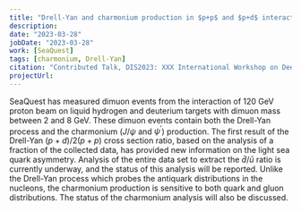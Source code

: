 ```yaml
---
title: "Drell-Yan and charmonium production in $p+p$ and $p+d$ interaction at 120 GeV from the SeaQuest experiment"
description: 
date: "2023-03-28"
jobDate: "2023-03-28"
work: [SeaQuest]
tags: [charmonium, Drell-Yan]
citation: "Contributed Talk, DIS2023: XXX International Workshop on Deep-Inelastic Scattering and Related Subjects, East Lansing, Michigan"
projectUrl: 
---
```

SeaQuest has measured dimuon events from the interaction of 120 GeV proton beam on liquid hydrogen and deuterium targets with dimuon mass between 2 and 8 GeV. These dimuon events contain both the Drell-Yan process and the charmonium ($J/\psi$ and $\psi^\prime$) production. The first result of the Drell-Yan $(p+d)/2(p+p)$ cross section ratio, based on the analysis of a fraction of the collected data, has provided new information on the light sea quark asymmetry. Analysis of the entire data set to extract the $\bar{d}/\bar{u}$ ratio is currently underway, and the status of this analysis will be reported. Unlike the Drell-Yan process which probes the antiquark distributions in the nucleons, the charmonium production is sensitive to both quark and gluon distributions. The status of the charmonium analysis will also be discussed.

